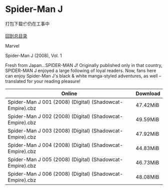 # Spider-Man J

打包下载📦仍在工事中

[回到总目录](/Catalogs.md)

Marvel

Spider-Man J (2008), Vol. 1

Fresh from Japan...SPIDER-MAN J! Originally published only in that country, SPIDER-MAN J enjoyed a large following of loyal readers. Now, fans here can enjoy Spider-Man J's black & white manga-styled adventures, as well – translated for your reading pleasure!





Online | Download
--- | ---
Spider-Man J 001 (2008) (Digital) (Shadowcat-Empire).cbz | 47.42MiB
Spider-Man J 002 (2008) (Digital) (Shadowcat-Empire).cbz | 49.59MiB
Spider-Man J 003 (2008) (Digital) (Shadowcat-Empire).cbz | 47.92MiB
Spider-Man J 004 (2008) (Digital) (Shadowcat-Empire).cbz | 44.83MiB
Spider-Man J 005 (2008) (Digital) (Shadowcat-Empire).cbz | 46.73MiB
Spider-Man J 006 (2008) (Digital) (Shadowcat-Empire).cbz | 48.08MiB
